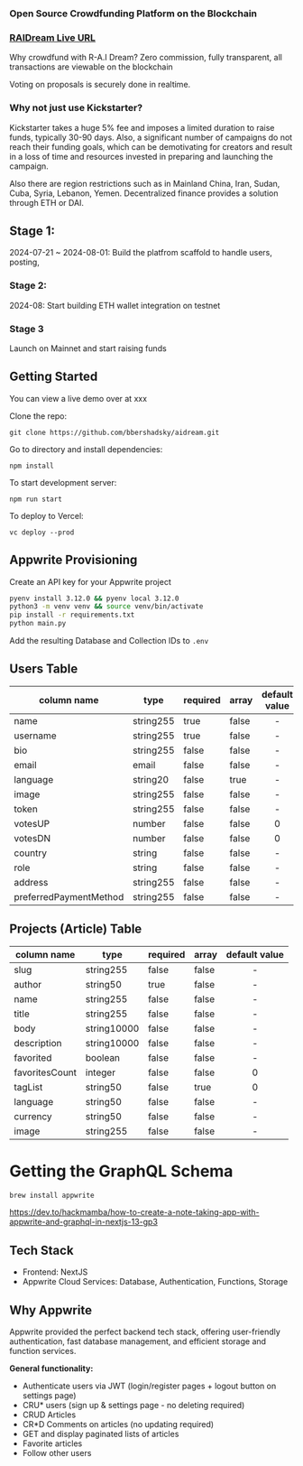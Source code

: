 ### Open Source Crowdfunding Platform on the Blockchain

### [RAIDream Live URL](https://raidream.vercel.app/)

Why crowdfund with R-A.I Dream? Zero commission, fully transparent, all transactions are viewable on the blockchain

Voting on proposals is securely done in realtime.

### Why not just use Kickstarter?

Kickstarter takes a huge 5% fee and imposes a limited duration to raise funds, typically 30-90 days. Also, a significant number of campaigns do not reach their funding goals, which can be demotivating for creators and result in a loss of time and resources invested in preparing and launching the campaign.

Also there are region restrictions such as in Mainland China, Iran, Sudan, Cuba, Syria, Lebanon, Yemen. Decentralized finance provides a solution through ETH or DAI.

## Stage 1:

2024-07-21 ~ 2024-08-01: Build the platfrom scaffold to handle users, posting,

### Stage 2:

2024-08: Start building ETH wallet integration on testnet

### Stage 3

Launch on Mainnet and start raising funds

## Getting Started

You can view a live demo over at xxx

Clone the repo:

```
git clone https://github.com/bbershadsky/aidream.git
```

Go to directory and install dependencies:

```
npm install
```

To start development server:

```
npm run start
```

To deploy to Vercel:

```
vc deploy --prod
```

## Appwrite Provisioning

Create an API key for your Appwrite project

```bash
pyenv install 3.12.0 && pyenv local 3.12.0
python3 -m venv venv && source venv/bin/activate
pip install -r requirements.txt
python main.py
```

Add the resulting Database and Collection IDs to `.env`

## Users Table

| column name            | type      | required | array | default value |
| ---------------------- | --------- | -------- | ----- | :-----------: |
| name                   | string255 | true     | false |       -       |
| username               | string255 | true     | false |       -       |
| bio                    | string255 | false    | false |       -       |
| email                  | email     | false    | false |       -       |
| language               | string20  | false    | true  |       -       |
| image                  | string255 | false    | false |       -       |
| token                  | string255 | false    | false |       -       |
| votesUP                | number    | false    | false |       0       |
| votesDN                | number    | false    | false |       0       |
| country                | string    | false    | false |       -       |
| role                   | string    | false    | false |       -       |
| address                | string255 | false    | false |       -       |
| preferredPaymentMethod | string255 | false    | false |       -       |

## Projects (Article) Table

| column name    | type        | required | array | default value |
| -------------- | ----------- | -------- | ----- | :-----------: |
| slug           | string255   | false    | false |       -       |
| author         | string50    | true     | false |       -       |
| name           | string255   | false    | false |       -       |
| title          | string255   | false    | false |       -       |
| body           | string10000 | false    | false |       -       |
| description    | string10000 | false    | false |       -       |
| favorited      | boolean     | false    | false |       -       |
| favoritesCount | integer     | false    | false |       0       |
| tagList        | string50    | false    | true  |       0       |
| language       | string50    | false    | false |       -       |
| currency       | string50    | false    | false |       -       |
| image          | string255   | false    | false |       -       |

# Getting the GraphQL Schema

```bash
brew install appwrite
```

https://dev.to/hackmamba/how-to-create-a-note-taking-app-with-appwrite-and-graphql-in-nextjs-13-gp3

## Tech Stack

- Frontend: NextJS
- Appwrite Cloud Services: Database, Authentication, Functions, Storage

## Why Appwrite

Appwrite provided the perfect backend tech stack, offering user-friendly authentication, fast database management, and efficient storage and function services.

**General functionality:**

- Authenticate users via JWT (login/register pages + logout button on settings page)
- CRU\* users (sign up & settings page - no deleting required)
- CRUD Articles
- CR\*D Comments on articles (no updating required)
- GET and display paginated lists of articles
- Favorite articles
- Follow other users
